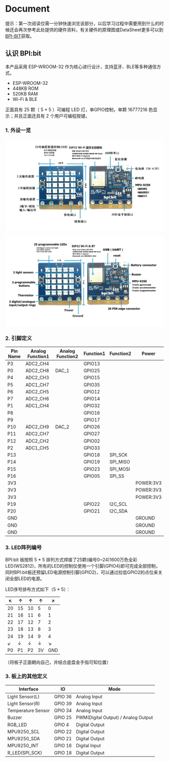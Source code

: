 # Document


提示：第一次阅读仅需一分钟快速浏览该部分，以后学习过程中需要用到什么的时候还会再次参考此处提供的硬件资料，有关硬件的原理图或DataSheet更多可以到[BPI-BIT](https://github.com/BPI-STEAM/BPI-BIT)获取。

## 认识 BPI:bit

本产品采用 ESP-WROOM-32 作为核心进行设计，支持蓝牙、BLE等多种通信方式。

- ESP-WROOM-32
- 448KB ROM
- 520KB RAM
- Wi-Fi & BLE

正面具有 25 颗（ 5 * 5 ）可编程 LED 灯，单GPIO控制，单颗 16777216 色显示；并且正面还具有 2 个用户可编程按键。

### 1. 外设一览

![Interface](./introduce/interface_zh.JPG)

![Interface](./introduce/interface.JPG)

### 2. 引脚定义

| Pin Name | Analog Function1 | Analog Function2 | Function1 | Function2 | Power     |
| -------- | ---------------- | ---------------- | --------- | --------- | --------- |
| P3       | ADC2\_CH4        |                  | GPIO13    |           |           |
| P0       | ADC2\_CH8        | DAC\_1           | GPIO25    |           |           |
| P4       | ADC2\_CH3        |                  | GPIO15    |           |           |
| P5       | ADC1\_CH7        |                  | GPIO35    |           |           |
| P6       | ADC2\_CH5        |                  | GPIO12    |           |           |
| P7       | ADC2\_CH6        |                  | GPIO14    |           |           |
| P1       | ADC1\_CH4        |                  | GPIO32    |           |           |
| P8       |                  |                  | GPIO16    |           |           |
| P9       |                  |                  | GPIO17    |           |           |
| P10      | ADC2\_CH9        | DAC\_2           | GPIO26    |           |           |
| P11      | ADC2\_CH7        |                  | GPIO27    |           |           |
| P12      | ADC2\_CH2        |                  | GPIO02    |           |           |
| P2       | ADC1\_CH5        |                  | GPIO33    |           |           |
| P13      |                  |                  | GPIO18    | SPI\_SCK  |           |
| P14      |                  |                  | GPIO19    | SPI\_MISO |           |
| P15      |                  |                  | GPIO23    | SPI\_MOSI |           |
| P16      |                  |                  | GPIO05    | SPI\_SS   |           |
| 3V3      |                  |                  |           |           | POWER:3V3 |
| 3V3      |                  |                  |           |           | POWER:3V3 |
| 3V3      |                  |                  |           |           | POWER:3V3 |
| P19      |                  |                  | GPIO22    | I2C\_SCL  |           |
| P20      |                  |                  | GPIO21    | I2C\_SDA  |           |
| GND      |                  |                  |           |           | GROUND    |
| GND      |                  |                  |           |           | GROUND    |
| GND      |                  |                  |           |           | GROUND    |

### 3. LED阵列编号

BPI:bit 板按照 5 * 5 排列方式焊接了25颗(编号0~24)1600万色全彩LED(WS2812)，所有的LED的控制仅使用一个引脚(GPIO4)即可完成全部控制，同时BPI:bit板还预留LED电源控制引脚(GPIO2)，可以通过拉低GPIO2的点位来关闭全部LED的电源。

LED序号排布方式如下（5 * 5）：

| ↖  |  ↑  |  ↑  |  ↑  |  ↗ |
|-----|-----|-----|-----|-----|
| 20  | 15  | 10  | 5   | 0   |
| 21  | 16  | 11  | 6   | 1   |
| 22  | 17  | 12  | 7   | 2   |
| 23  | 18  | 13  | 8   | 3   |
| 24  | 19  | 14  | 9   | 4   |
| ↙  |  ↓  |  ↓  |  ↓  |  ↘ |
| P0  | P1  | P2  | 3V   | GND   |

（将板子正面朝向自己，并结合底盘金手指可知位置）

### 3. 板上的其他定义

| Interface          | IO      | Mode                                |
|--------------------|---------|-------------------------------------|
| Light Sensor(L)    | GPIO 36 | Analog Input                        |
| Light Sensor(R)    | GPIO 39 | Analog Input                        |
| Temperature Sensor | GPIO 34 | Analog Input                        |
| Buzzer             | GPIO 25 | PWM(Digital Output) / Analog Output |
| RGB_LED            | GPIO 4  | Digital Output                      |
| MPU9250_SCL        | GPIO 22 | Digital Output                      |
| MPU9250_SDA        | GPIO 21 | Digital Output                      |
| MPU9250_INT        | GPIO 16 | Digital Input                       |
| R_LED(SPI_SCK)     | GPIO 18 | Digital Output                      |


